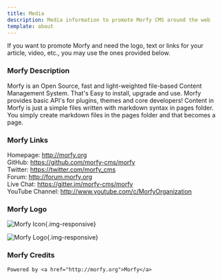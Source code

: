 ```yaml
---
title: Media
description: Media information to promote Morfy CMS around the web
template: about
---
```


If you want to promote Morfy and need the logo, text or links for your article, video, etc., you may use the ones provided below.   

### Morfy Description

Morfy is an Open Source, fast and light-weighted file-based Content Management System. That's Easy to install, upgrade and use. Morfy provides basic API's for plugins, themes and core developers! Content in Morfy is just a simple files written with markdown syntax in pages folder. You simply create markdown files in the pages folder and that becomes a page.  

### Morfy Links
Homepage: http://morfy.org   
GitHub: https://github.com/morfy-cms/morfy  
Twitter: https://twitter.com/morfy_cms  
Forum: http://forum.morfy.org   
Live Chat: https://gitter.im/morfy-cms/morfy  
YouTube Channel: http://www.youtube.com/c/MorfyOrganization  

### Morfy Logo

![Morfy Icon]({site_url}/public/assets/img/morfy-icon.png){.img-responsive}

![Morfy Logo]({site_url}/public/assets/img/morfy-logo.png){.img-responsive}


### Morfy Credits

```
Powered by <a href="http://morfy.org">Morfy</a>
```
